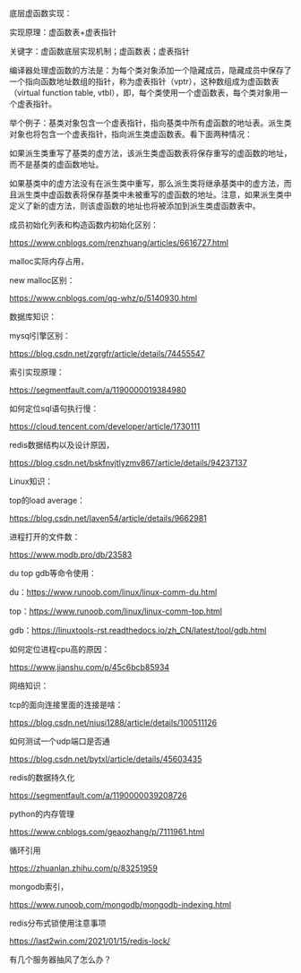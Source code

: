 底层虚函数实现：

实现原理：虚函数表+虚表指针

关键字：虚函数底层实现机制；虚函数表；虚表指针

编译器处理虚函数的方法是：为每个类对象添加一个隐藏成员，隐藏成员中保存了一个指向函数地址数组的指针，称为虚表指针（vptr），这种数组成为虚函数表（virtual function table, vtbl），即，每个类使用一个虚函数表，每个类对象用一个虚表指针。

举个例子：基类对象包含一个虚表指针，指向基类中所有虚函数的地址表。派生类对象也将包含一个虚表指针，指向派生类虚函数表。看下面两种情况：

如果派生类重写了基类的虚方法，该派生类虚函数表将保存重写的虚函数的地址，而不是基类的虚函数地址。

如果基类中的虚方法没有在派生类中重写，那么派生类将继承基类中的虚方法，而且派生类中虚函数表将保存基类中未被重写的虚函数的地址。注意，如果派生类中定义了新的虚方法，则该虚函数的地址也将被添加到派生类虚函数表中。



成员初始化列表和构造函数内初始化区别：

https://www.cnblogs.com/renzhuang/articles/6616727.html

malloc实际内存占用，

new malloc区别：

https://www.cnblogs.com/qg-whz/p/5140930.html

数据库知识：

mysql引擎区别：

https://blog.csdn.net/zgrgfr/article/details/74455547

索引实现原理：

https://segmentfault.com/a/1190000019384980

如何定位sql语句执行慢：

https://cloud.tencent.com/developer/article/1730111

redis数据结构以及设计原因，

https://blog.csdn.net/bskfnvjtlyzmv867/article/details/94237137

Linux知识：

top的load average：

https://blog.csdn.net/laven54/article/details/9662981

进程打开的文件数：

https://www.modb.pro/db/23583

du top gdb等命令使用：

du：https://www.runoob.com/linux/linux-comm-du.html

top：https://www.runoob.com/linux/linux-comm-top.html

gdb：https://linuxtools-rst.readthedocs.io/zh_CN/latest/tool/gdb.html

如何定位进程cpu高的原因：

https://www.jianshu.com/p/45c6bcb85934

网络知识：

tcp的面向连接里面的连接是啥：

https://blog.csdn.net/niusi1288/article/details/100511126

如何测试一个udp端口是否通

https://blog.csdn.net/bytxl/article/details/45603435

redis的数据持久化

https://segmentfault.com/a/1190000039208726

python的内存管理

https://www.cnblogs.com/geaozhang/p/7111961.html

循环引用

https://zhuanlan.zhihu.com/p/83251959

mongodb索引，

https://www.runoob.com/mongodb/mongodb-indexing.html

redis分布式锁使用注意事项

https://last2win.com/2021/01/15/redis-lock/

有几个服务器抽风了怎么办？





